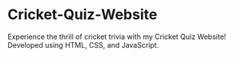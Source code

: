 # Cricket-Quiz-Website
Experience the thrill of cricket trivia with my Cricket Quiz Website! Developed using HTML, CSS, and JavaScript.
